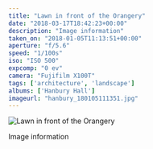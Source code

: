 ```yaml
---
title: "Lawn in front of the Orangery"
date: "2018-03-17T18:42:23+00:00"
description: "Image information"
taken_on: "2018-01-05T11:13:51+00:00"
aperture: "f/5.6"
speed: "1/100s"
iso: "ISO 500"
expcomp: "0 ev"
camera: "Fujifilm X100T"
tags: ['architecture', 'landscape']
albums: ['Hanbury Hall']
imageurl: "hanbury_180105111351.jpg"
---
```


![Lawn in front of the Orangery](https://wingsopenwide-images.s3.amazonaws.com/s/hanbury_180105111351.jpg)

Image information